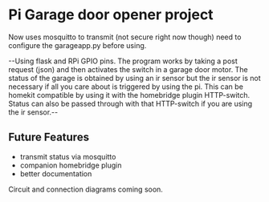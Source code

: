 # Pi Garage door opener project

Now uses mosquitto to transmit (not secure right now though)
need to configure the garageapp.py before using.

--Using flask and RPi GPIO pins.
The program works by taking a post request (json)
and then activates the switch in a garage door motor.
The status of the garage is obtained by using an ir sensor
but the ir sensor is not necessary if all you care about is
triggered by using the pi. This can be homekit compatible by
using it with the homebridge plugin HTTP-switch. Status can
also be passed through with that HTTP-switch if you are using
the ir sensor.--

## Future Features

- transmit status via mosquitto
- companion homebridge plugin
- better documentation

Circuit and connection diagrams coming soon.
